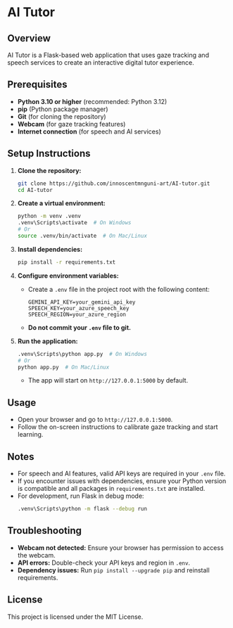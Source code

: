 # AI Tutor

## Overview
AI Tutor is a Flask-based web application that uses gaze tracking and speech services to create an interactive digital tutor experience.

## Prerequisites
- **Python 3.10 or higher** (recommended: Python 3.12)
- **pip** (Python package manager)
- **Git** (for cloning the repository)
- **Webcam** (for gaze tracking features)
- **Internet connection** (for speech and AI services)

## Setup Instructions

1. **Clone the repository:**
   ```sh
   git clone https://github.com/innoscentmnguni-art/AI-tutor.git
   cd AI-tutor
   ```

2. **Create a virtual environment:**
   ```sh
   python -m venv .venv
   .venv\Scripts\activate  # On Windows
   # Or
   source .venv/bin/activate  # On Mac/Linux
   ```

3. **Install dependencies:**
   ```sh
   pip install -r requirements.txt
   ```

4. **Configure environment variables:**
   - Create a `.env` file in the project root with the following content:
     ```
     GEMINI_API_KEY=your_gemini_api_key
     SPEECH_KEY=your_azure_speech_key
     SPEECH_REGION=your_azure_region
     ```
   - **Do not commit your `.env` file to git.**

5. **Run the application:**
   ```sh
   .venv\Scripts\python app.py  # On Windows
   # Or
   python app.py  # On Mac/Linux
   ```
   - The app will start on `http://127.0.0.1:5000` by default.

## Usage
- Open your browser and go to `http://127.0.0.1:5000`.
- Follow the on-screen instructions to calibrate gaze tracking and start learning.

## Notes
- For speech and AI features, valid API keys are required in your `.env` file.
- If you encounter issues with dependencies, ensure your Python version is compatible and all packages in `requirements.txt` are installed.
- For development, run Flask in debug mode:
  ```sh
  .venv\Scripts\python -m flask --debug run
  ```

## Troubleshooting
- **Webcam not detected:** Ensure your browser has permission to access the webcam.
- **API errors:** Double-check your API keys and region in `.env`.
- **Dependency issues:** Run `pip install --upgrade pip` and reinstall requirements.

## License
This project is licensed under the MIT License.

